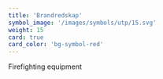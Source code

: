 ```yaml
---
title: 'Brandredskap'
symbol_image: '/images/symbols/utp/15.svg'
weight: 15
card: true
card_color: 'bg-symbol-red'
---
```


Firefighting equipment